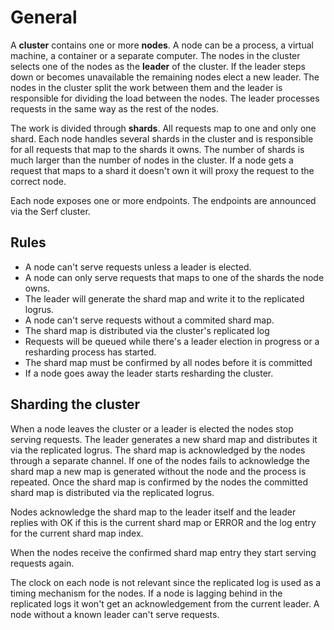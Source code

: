 # General

A **cluster** contains one or more **nodes**. A node can be a process, a virtual machine, a container or a separate computer. The nodes in the cluster selects one of the nodes as the **leader** of the cluster. If the leader steps down or becomes unavailable the remaining nodes elect a new leader. The nodes in the cluster split the work between them and the leader is responsible for dividing the load between the nodes. The leader processes requests in the same way as the rest of the nodes.

The work is divided through **shards**. All requests map to one and only one shard. Each node handles several shards in the cluster and is responsible for all requests that map to the shards it owns. The number of shards is much larger than the number of nodes in the cluster. If a node gets a request that maps to a shard it doesn't own it will proxy the request to the correct node.

Each node exposes one or more endpoints. The endpoints are announced via the Serf cluster.

## Rules

* A node can't serve requests unless a leader is elected.
* A node can only serve requests that maps to one of the shards the node owns.
* The leader will generate the shard map and write it to the replicated logrus.
* A node can't serve requests without a commited shard map.
* The shard map is distributed via the cluster's replicated log
* Requests will be queued while there's a leader election in progress or a resharding process has started.
* The shard map must be confirmed by all nodes before it is committed
* If a node goes away the leader starts resharding the cluster.

## Sharding the cluster

When a node leaves the cluster or a leader is elected the nodes stop serving requests. The leader generates a new shard map and distributes it via the replicated logrus. The shard map is acknowledged by the nodes through a separate channel. If one of the nodes fails to acknowledge the shard map a new map is generated without the node and the process is repeated. Once the shard map is confirmed by the nodes the committed shard map is distributed via the replicated logrus.

Nodes acknowledge the shard map to the leader itself and the leader replies with OK if this is the current shard map or ERROR and the log entry for the current shard map index.

When the nodes receive the confirmed shard map entry they start serving requests again.

The clock on each node is not relevant since the replicated log is used as a timing mechanism for the nodes. If a node is lagging behind in the replicated logs it won't get an acknowledgement from the current leader. A node without a known leader can't serve requests.

